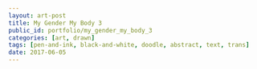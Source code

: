 ```yaml
---
layout: art-post
title: My Gender My Body 3
public_id: portfolio/my_gender_my_body_3
categories: [art, drawn]
tags: [pen-and-ink, black-and-white, doodle, abstract, text, trans]
date: 2017-06-05
---
```

